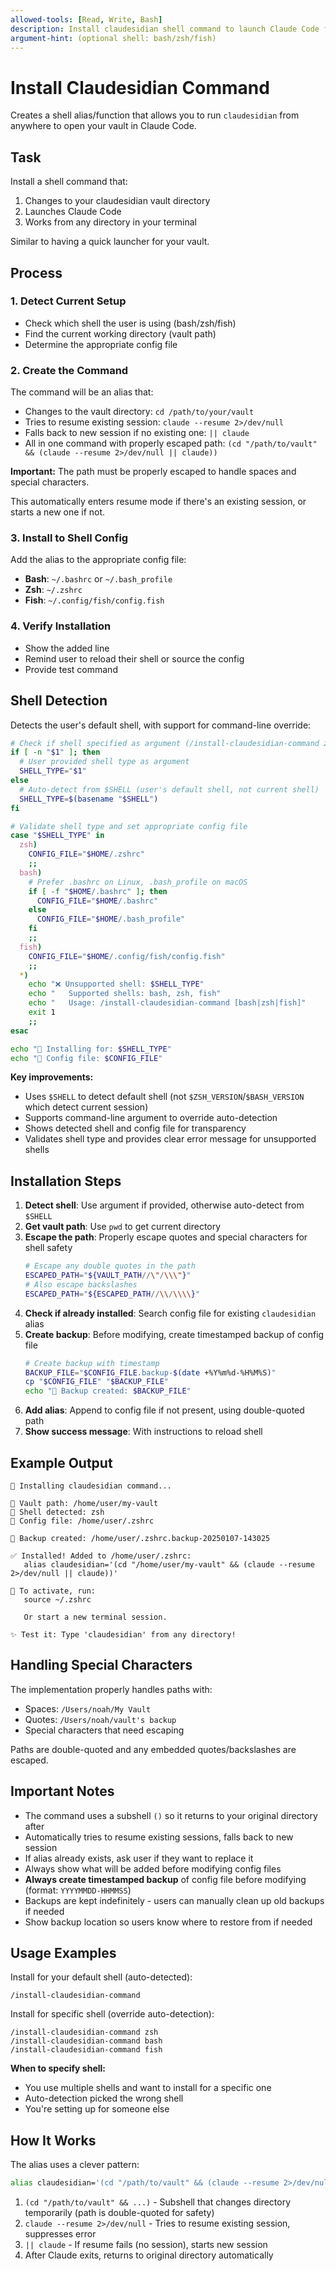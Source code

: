 ```yaml
---
allowed-tools: [Read, Write, Bash]
description: Install claudesidian shell command to launch Claude Code from anywhere
argument-hint: (optional shell: bash/zsh/fish)
---
```


# Install Claudesidian Command

Creates a shell alias/function that allows you to run `claudesidian` from
anywhere to open your vault in Claude Code.

## Task

Install a shell command that:

1. Changes to your claudesidian vault directory
2. Launches Claude Code
3. Works from any directory in your terminal

Similar to having a quick launcher for your vault.

## Process

### 1. **Detect Current Setup**

- Check which shell the user is using (bash/zsh/fish)
- Find the current working directory (vault path)
- Determine the appropriate config file

### 2. **Create the Command**

The command will be an alias that:

- Changes to the vault directory: `cd /path/to/your/vault`
- Tries to resume existing session: `claude --resume 2>/dev/null`
- Falls back to new session if no existing one: `|| claude`
- All in one command with properly escaped path:
  `(cd "/path/to/vault" && (claude --resume 2>/dev/null || claude))`

**Important:** The path must be properly escaped to handle spaces and special
characters.

This automatically enters resume mode if there's an existing session, or starts
a new one if not.

### 3. **Install to Shell Config**

Add the alias to the appropriate config file:

- **Bash**: `~/.bashrc` or `~/.bash_profile`
- **Zsh**: `~/.zshrc`
- **Fish**: `~/.config/fish/config.fish`

### 4. **Verify Installation**

- Show the added line
- Remind user to reload their shell or source the config
- Provide test command

## Shell Detection

Detects the user's default shell, with support for command-line override:

```bash
# Check if shell specified as argument (/install-claudesidian-command zsh)
if [ -n "$1" ]; then
  # User provided shell type as argument
  SHELL_TYPE="$1"
else
  # Auto-detect from $SHELL (user's default shell, not current shell)
  SHELL_TYPE=$(basename "$SHELL")
fi

# Validate shell type and set appropriate config file
case "$SHELL_TYPE" in
  zsh)
    CONFIG_FILE="$HOME/.zshrc"
    ;;
  bash)
    # Prefer .bashrc on Linux, .bash_profile on macOS
    if [ -f "$HOME/.bashrc" ]; then
      CONFIG_FILE="$HOME/.bashrc"
    else
      CONFIG_FILE="$HOME/.bash_profile"
    fi
    ;;
  fish)
    CONFIG_FILE="$HOME/.config/fish/config.fish"
    ;;
  *)
    echo "❌ Unsupported shell: $SHELL_TYPE"
    echo "   Supported shells: bash, zsh, fish"
    echo "   Usage: /install-claudesidian-command [bash|zsh|fish]"
    exit 1
    ;;
esac

echo "🐚 Installing for: $SHELL_TYPE"
echo "📝 Config file: $CONFIG_FILE"
```

**Key improvements:**
- Uses `$SHELL` to detect default shell (not `$ZSH_VERSION`/`$BASH_VERSION` which detect current session)
- Supports command-line argument to override auto-detection
- Shows detected shell and config file for transparency
- Validates shell type and provides clear error message for unsupported shells

## Installation Steps

1. **Detect shell**: Use argument if provided, otherwise auto-detect from `$SHELL`
2. **Get vault path**: Use `pwd` to get current directory
3. **Escape the path**: Properly escape quotes and special characters for shell
   safety
   ```bash
   # Escape any double quotes in the path
   ESCAPED_PATH="${VAULT_PATH//\"/\\\"}"
   # Also escape backslashes
   ESCAPED_PATH="${ESCAPED_PATH//\\/\\\\}"
   ```
4. **Check if already installed**: Search config file for existing
   `claudesidian` alias
5. **Create backup**: Before modifying, create timestamped backup of config file
   ```bash
   # Create backup with timestamp
   BACKUP_FILE="$CONFIG_FILE.backup-$(date +%Y%m%d-%H%M%S)"
   cp "$CONFIG_FILE" "$BACKUP_FILE"
   echo "💾 Backup created: $BACKUP_FILE"
   ```
6. **Add alias**: Append to config file if not present, using double-quoted path
7. **Show success message**: With instructions to reload shell

## Example Output

```
🔧 Installing claudesidian command...

📁 Vault path: /home/user/my-vault
🐚 Shell detected: zsh
📝 Config file: /home/user/.zshrc

💾 Backup created: /home/user/.zshrc.backup-20250107-143025

✅ Installed! Added to /home/user/.zshrc:
   alias claudesidian='(cd "/home/user/my-vault" && (claude --resume 2>/dev/null || claude))'

🔄 To activate, run:
   source ~/.zshrc

   Or start a new terminal session.

✨ Test it: Type 'claudesidian' from any directory!
```

## Handling Special Characters

The implementation properly handles paths with:
- Spaces: `/Users/noah/My Vault`
- Quotes: `/Users/noah/vault's backup`
- Special characters that need escaping

Paths are double-quoted and any embedded quotes/backslashes are escaped.

## Important Notes

- The command uses a subshell `()` so it returns to your original directory
  after
- Automatically tries to resume existing sessions, falls back to new session
- If alias already exists, ask user if they want to replace it
- Always show what will be added before modifying config files
- **Always create timestamped backup** of config file before modifying (format:
  `YYYYMMDD-HHMMSS`)
- Backups are kept indefinitely - users can manually clean up old backups if
  needed
- Show backup location so users know where to restore from if needed

## Usage Examples

Install for your default shell (auto-detected):

```
/install-claudesidian-command
```

Install for specific shell (override auto-detection):

```
/install-claudesidian-command zsh
/install-claudesidian-command bash
/install-claudesidian-command fish
```

**When to specify shell:**
- You use multiple shells and want to install for a specific one
- Auto-detection picked the wrong shell
- You're setting up for someone else

## How It Works

The alias uses a clever pattern:

```bash
alias claudesidian='(cd "/path/to/vault" && (claude --resume 2>/dev/null || claude))'
```

1. `(cd "/path/to/vault" && ...)` - Subshell that changes directory temporarily
   (path is double-quoted for safety)
2. `claude --resume 2>/dev/null` - Tries to resume existing session, suppresses
   error
3. `|| claude` - If resume fails (no session), starts new session
4. After Claude exits, returns to original directory automatically
